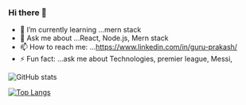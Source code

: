 ### Hi there 👋







- 🌱 I’m currently learning ...mern stack
- 💬 Ask me about ...React, Node.js, Mern stack
- 📫 How to reach me: ...https://www.linkedin.com/in/guru-prakash/
- ⚡ Fun fact: ...ask me about Technologies, premier league, Messi, 

![GitHub stats](https://github-readme-stats.vercel.app/api?username=guru2711&theme=radical&show_icons=true)

[![Top Langs](https://github-readme-stats.vercel.app/api/top-langs/?username=guru2711&layout=compact)](https://github.com/guru2711/github-readme-stats)



